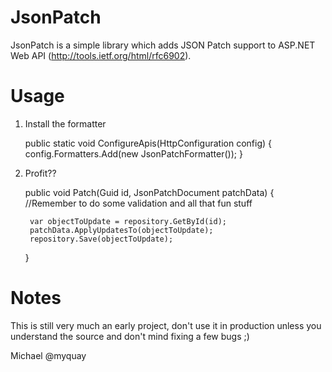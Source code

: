JsonPatch
=========

JsonPatch is a simple library which adds JSON Patch support to ASP.NET Web API (http://tools.ietf.org/html/rfc6902).

Usage
=========

1. Install the formatter
 
    public static void ConfigureApis(HttpConfiguration config)
    {
        config.Formatters.Add(new JsonPatchFormatter());
    }

2. Profit??

    public void Patch(Guid id, JsonPatchDocument<SomeDto> patchData)
    {
        //Remember to do some validation and all that fun stuff
        
        var objectToUpdate = repository.GetById(id);
        patchData.ApplyUpdatesTo(objectToUpdate);
        repository.Save(objectToUpdate);
    }
    
Notes
=========

This is still very much an early project, don't use it in production unless you understand the source and don't mind fixing a few bugs ;)

Michael 
@myquay
